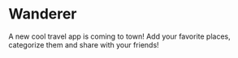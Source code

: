 # Wanderer

A new cool travel app is coming to town!
Add your favorite places, categorize them and share with your friends!